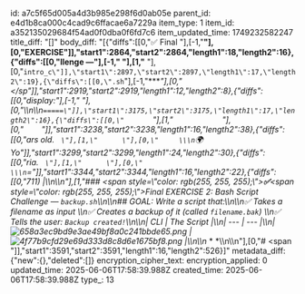 id: a7c5f65d005a4d3b985e298f6d0ab05e
parent_id: e4d1b8ca000c4cad9c6ffacae6a7229a
item_type: 1
item_id: a352135029684f54ad0f0dba0f6fd7c6
item_updated_time: 1749232582247
title_diff: "[]"
body_diff: "[{\"diffs\":[[0,\"✅ Final \"],[-1,\"**\"],[0,\"EXERCISE\"]],\"start1\":2864,\"start2\":2864,\"length1\":18,\"length2\":16},{\"diffs\":[[0,\"llenge —\"],[-1,\" \"],[1,\"** \"],[0,\"`intro_c\"]],\"start1\":2897,\"start2\":2897,\"length1\":17,\"length2\":19},{\"diffs\":[[0,\".sh`\"],[-1,\"****\"],[0,\"</sp\"]],\"start1\":2919,\"start2\":2919,\"length1\":12,\"length2\":8},{\"diffs\":[[0,\"display:\"],[-1,\" \"],[0,\"\\\n\\\n`=====\"]],\"start1\":3175,\"start2\":3175,\"length1\":17,\"length2\":16},{\"diffs\":[[0,\"       `\"],[1,\"                      \"],[0,\"        \"]],\"start1\":3238,\"start2\":3238,\"length1\":16,\"length2\":38},{\"diffs\":[[0,\"ars old.   `\"],[1,\"      \"],[0,\"     \\\n`🌍 Yo\"]],\"start1\":3299,\"start2\":3299,\"length1\":24,\"length2\":30},{\"diffs\":[[0,\"ria.   `\"],[1,\"      \"],[0,\"     \\\n`=\"]],\"start1\":3344,\"start2\":3344,\"length1\":16,\"length2\":22},{\"diffs\":[[0,\"711) |\\\n\\\n\"],[1,\"### <span style=\\\"color: rgb(255, 255, 255);\\\">**✅**</span><span style=\\\"color: rgb(255, 255, 255);\\\">Final EXERCISE 2: Bash Script Challenge —</span> `backup.sh`\\\n\\\n## GOAL: Write a script that:\\\n\\\n✅ Takes a filename as input  \\\n✅ Creates a backup of it (called `filename.bak`)  \\\n✅ Tells the user: `Backup created!`\\\n\\\n| CLI | The Script |\\\n| --- | --- |\\\n| ![658a3ec9bd9e3ae49bf8a0c241bbde65.png](:/e887dcabf00c4736951b18b5ca4d08a2) | ![4f77b9cfd29e69d333d8c8d6e1675bf8.png](:/44eb485d90504bd592383342f16e4933) |\\\n\\\n* * *\\\n\\\n\"],[0,\"# <span \"]],\"start1\":3591,\"start2\":3591,\"length1\":16,\"length2\":526}]"
metadata_diff: {"new":{},"deleted":[]}
encryption_cipher_text: 
encryption_applied: 0
updated_time: 2025-06-06T17:58:39.988Z
created_time: 2025-06-06T17:58:39.988Z
type_: 13